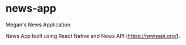 # news-app
Megan's News Application

News App built using React Native and News API (https://newsapi.org/).
